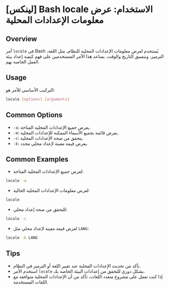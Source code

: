 # [لينكس] Bash locale الاستخدام: عرض معلومات الإعدادات المحلية

## Overview
أمر `locale` في Bash يُستخدم لعرض معلومات الإعدادات المحلية للنظام، مثل اللغة، الترميز، وتنسيق التاريخ والوقت. يساعد هذا الأمر المستخدمين على فهم كيفية إعداد بيئة العمل الخاصة بهم.

## Usage
التركيب الأساسي للأمر هو:
```bash
locale [options] [arguments]
```

## Common Options
- `-a`: يعرض جميع الإعدادات المحلية المتاحة.
- `-m`: يعرض قائمة بجميع الأسماء الممكنة للإعدادات المحلية.
- `-c`: يتحقق من صحة الإعدادات المحلية.
- `-k`: يعرض قيمة معينة لإعداد محلي محدد.

## Common Examples
- لعرض جميع الإعدادات المحلية المتاحة:
```bash
locale -a
```

- لعرض معلومات الإعدادات المحلية الحالية:
```bash
locale
```

- للتحقق من صحة إعداد محلي:
```bash
locale -c
```

- لعرض قيمة معينة لإعداد محلي مثل `LANG`:
```bash
locale -k LANG
```

## Tips
- تأكد من تحديث الإعدادات المحلية عند تغيير اللغة أو الترميز في النظام.
- استخدم الأمر `locale` بشكل دوري للتحقق من إعدادات البيئة الخاصة بك.
- إذا كنت تعمل على مشروع متعدد اللغات، تأكد من أن الإعدادات المحلية متوافقة مع اللغات المستخدمة.